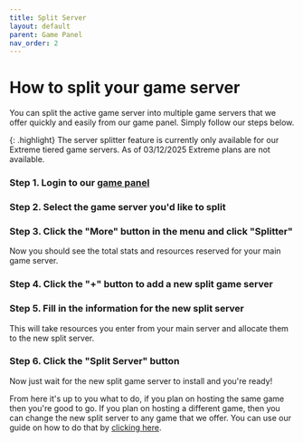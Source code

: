 ```yaml
---
title: Split Server
layout: default
parent: Game Panel
nav_order: 2
---
```


# How to split your game server

You can split the active game server into multiple game servers that we offer quickly and easily from our game panel. Simply follow our steps below.

{: .highlight}
The server splitter feature is currently only available for our Extreme tiered game servers. As of 03/12/2025 Extreme plans are not available.

### Step 1. Login to our [game panel](https://panel.apexnode.host)

### Step 2. Select the game server you'd like to split

### Step 3. Click the "More" button in the menu and click "Splitter"
Now you should see the total stats and resources reserved for your main game server.

### Step 4. Click the "+" button to add a new split game server

### Step 5. Fill in the information for the new split server
This will take resources you enter from your main server and allocate them to the new split server.

### Step 6. Click the "Split Server" button

Now just wait for the new split game server to install and you're ready!

From here it's up to you what to do, if you plan on hosting the same game then you're good to go. 
If you plan on hosting a different game, then you can change the new split server to any game that we offer. You can use our guide on how to do that by [clicking here](changegame).
